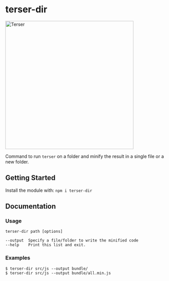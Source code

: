 # terser-dir

<img src="https://terser.org/img/terser-banner-logo.svg" alt="Terser" width="400">

Command to run `terser` on a folder and minify the result in a single file or a new folder.

## Getting Started

Install the module with: `npm i terser-dir`

## Documentation

### Usage

```
terser-dir path [options]
```

```shell
--output  Specify a file/folder to write the minified code
--help    Print this list and exit.
```

### Examples

```shell
$ terser-dir src/js --output bundle/
$ terser-dir src/js --output bundle/all.min.js
```